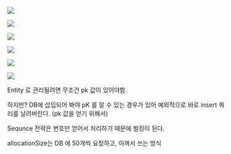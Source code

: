![](Pasted%20image%2020240820190426.png)

![](Pasted%20image%2020240820190445.png)

![](Pasted%20image%2020240820190453.png)

![](Pasted%20image%2020240820190500.png)

![](Pasted%20image%2020240820190510.png)

![](Pasted%20image%2020240820190517.png)

Entity 로 관리될려면 무조건 pk 값이 있어야함.

하지만? DB에 삽입되어 봐야 pK 를 알 수 있는 경우가 있어 예외적으로 바로 insert 쿼리를 날려버린다. (pk 값을 얻기 위해서)


Sequnce 전략은 번호만 얻어서 처리하기 때문에 벌킹이 된다. 

allocationSize는 DB 에 50개씩 요청하고, 아껴서 쓰는 방식